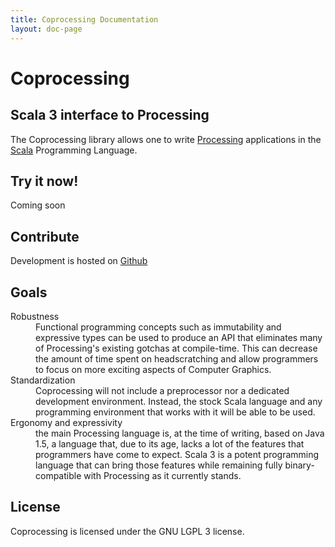 ```yaml
---
title: Coprocessing Documentation
layout: doc-page
---
```


# Coprocessing
## Scala 3 interface to Processing
The Coprocessing library
allows one to write
[Processing](https://processing.org) applications
in the [Scala](https://dotty.epfl.ch) Programming Language.

## Try it now!
Coming soon

## Contribute
Development is hosted on [Github](https://github.com/lourkeur/coprocessing)

## Goals

<dl>

<dt>Robustness
<dd>
Functional programming concepts
such as
immutability and
expressive types
can be used to produce an API that eliminates many of Processing's existing gotchas at compile-time.
This can decrease the amount of time spent on headscratching
and allow programmers to focus on more exciting aspects of Computer Graphics.

<dt>Standardization
<dd>
Coprocessing will not include a preprocessor nor a dedicated development environment.
Instead,
the stock Scala language and any programming environment that works with it
will be able to be used.
<dt>Ergonomy and expressivity</dt>
<dd>
the main Processing language is,
at the time of writing,
based on Java 1.5,
a language that, due to its age, lacks a lot of the features that programmers have come to expect.
Scala 3 is a potent programming language that can bring those features
while remaining fully binary-compatible with Processing as it currently stands.
</dl>

## License
Coprocessing is licensed under the GNU LGPL 3 license.
